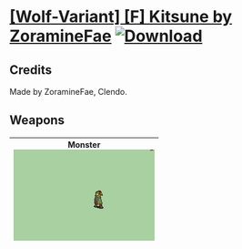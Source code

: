 # [\[Wolf-Variant\] \[F\] Kitsune by ZoramineFae](./) [![Download](https://img.shields.io/badge/Download-Click%20Here!-red)](https://minhaskamal.github.io/DownGit/#/home?url=https://github.com/Klokinator/FE-Repo/tree/main/Battle%20Animations%2FMonsters%20-%20Basic%20Types%2F%5BWolf-Variant%5D%20%5BF%5D%20Kitsune%20by%20ZoramineFae)
## Credits

Made by ZoramineFae, Clendo.

## Weapons

| <b>Monster</b><br/><img alt="Monster animation" src="./8.%20Monster/Monster.gif"/> |
| :---: |
